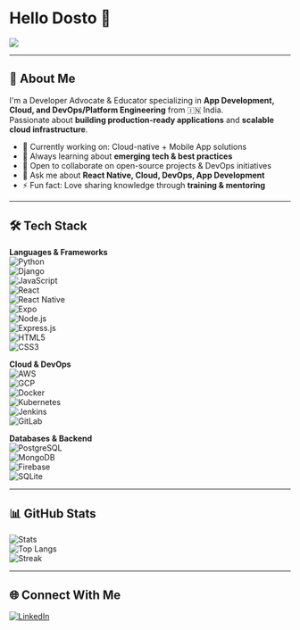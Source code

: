 # Hello Dosto 👋  
<img src="https://readme-typing-svg.herokuapp.com?color=00F7FF&lines=App+Developer;Cloud+%26+DevOps+Engineer;Always+Learning+%26+Building" />

---

## 🚀 About Me
I'm a Developer Advocate & Educator specializing in **App Development, Cloud, and DevOps/Platform Engineering** from 🇮🇳 India.  
Passionate about **building production-ready applications** and **scalable cloud infrastructure**.  

- 🔭 Currently working on: Cloud-native + Mobile App solutions  
- 🌱 Always learning about **emerging tech & best practices**  
- 👯 Open to collaborate on open-source projects & DevOps initiatives  
- 💬 Ask me about **React Native, Cloud, DevOps, App Development**  
- ⚡ Fun fact: Love sharing knowledge through **training & mentoring**  

---

## 🛠️ Tech Stack

**Languages & Frameworks**  
![Python](https://img.shields.io/badge/Python-3776AB?style=for-the-badge&logo=python&logoColor=white)  
![Django](https://img.shields.io/badge/Django-092E20?style=for-the-badge&logo=django&logoColor=white)  
![JavaScript](https://img.shields.io/badge/JavaScript-F7DF1E?style=for-the-badge&logo=javascript&logoColor=black)  
![React](https://img.shields.io/badge/React-20232A?style=for-the-badge&logo=react&logoColor=61DAFB)  
![React Native](https://img.shields.io/badge/React%20Native-20232A?style=for-the-badge&logo=react&logoColor=61DAFB)  
![Expo](https://img.shields.io/badge/Expo-000020?style=for-the-badge&logo=expo&logoColor=white)  
![Node.js](https://img.shields.io/badge/Node.js-43853D?style=for-the-badge&logo=node.js&logoColor=white)  
![Express.js](https://img.shields.io/badge/Express.js-404D59?style=for-the-badge)  
![HTML5](https://img.shields.io/badge/HTML5-E34F26?style=for-the-badge&logo=html5&logoColor=white)  
![CSS3](https://img.shields.io/badge/CSS3-1572B6?style=for-the-badge&logo=css3&logoColor=white)  

**Cloud & DevOps**  
![AWS](https://img.shields.io/badge/AWS-232F3E?style=for-the-badge&logo=amazon-aws&logoColor=white)  
![GCP](https://img.shields.io/badge/GCP-4285F4?style=for-the-badge&logo=google-cloud&logoColor=white)  
![Docker](https://img.shields.io/badge/Docker-2496ED?style=for-the-badge&logo=docker&logoColor=white)  
![Kubernetes](https://img.shields.io/badge/Kubernetes-326CE5?style=for-the-badge&logo=kubernetes&logoColor=white)  
![Jenkins](https://img.shields.io/badge/Jenkins-D24939?style=for-the-badge&logo=jenkins&logoColor=white)  
![GitLab](https://img.shields.io/badge/GitLab-FC6D26?style=for-the-badge&logo=gitlab&logoColor=white)  

**Databases & Backend**  
![PostgreSQL](https://img.shields.io/badge/PostgreSQL-316192?style=for-the-badge&logo=postgresql&logoColor=white)  
![MongoDB](https://img.shields.io/badge/MongoDB-4EA94B?style=for-the-badge&logo=mongodb&logoColor=white)  
![Firebase](https://img.shields.io/badge/Firebase-FFCA28?style=for-the-badge&logo=firebase&logoColor=black)  
![SQLite](https://img.shields.io/badge/SQLite-07405E?style=for-the-badge&logo=sqlite&logoColor=white)  

---

## 📊 GitHub Stats
![Stats](https://github-readme-stats.vercel.app/api?username=YOURUSERNAME&show_icons=true&theme=tokyonight)  
![Top Langs](https://github-readme-stats.vercel.app/api/top-langs/?username=YOURUSERNAME&layout=compact&theme=tokyonight)  
![Streak](https://github-readme-streak-stats.herokuapp.com?user=YOURUSERNAME&theme=tokyonight)  

---

## 🌐 Connect With Me
[![LinkedIn](https://img.shields.io/badge/LinkedIn-0A66C2?style=for-the-badge&logo=linkedin&logoColor=white)](linkedin.com/in/roshan-tiwari-141601317)  
